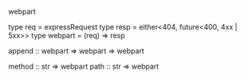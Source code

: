 webpart

type req = expressRequest
type resp = either<404, future<400, 4xx | 5xx>>
type webpart = (req) => resp

append :: webpart => webpart => webpart

method :: str => webpart
path :: str => webpart
